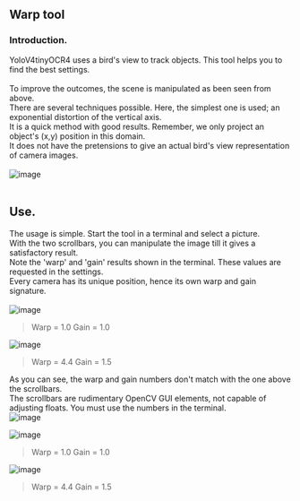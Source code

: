## Warp tool 
### Introduction.
YoloV4tinyOCR4 uses a bird's view to track objects. This tool helps you to find the best settings.<br><br>
To improve the outcomes, the scene is manipulated as been seen from above.<br>
There are several techniques possible. Here, the simplest one is used; an exponential distortion of the vertical axis.<br>
It is a quick method with good results. Remember, we only project an object's (x,y) position in this domain.<br>
It does not have the pretensions to give an actual bird's view representation of camera images.<br><br>
![image](https://github.com/xactai/SCALPR-01.5/assets/44409029/24c0d155-7836-46ae-8ff2-899a5570bb69)<br><br>

## Use.
The usage is simple. Start the tool in a terminal and select a picture.<br>
With the two scrollbars, you can manipulate the image till it gives a satisfactory result.<br>
Note the 'warp' and 'gain' results shown in the terminal. These values are requested in the settings.<br>
Every camera has its unique position, hence its own warp and gain signature.<br><br>
![image](https://github.com/xactai/SCALPR-01.5/assets/44409029/13b2af05-787b-4fc7-ba22-1dd423c3a3a7)
> Warp = 1.0    Gain = 1.0<br>

![image](https://github.com/xactai/SCALPR-01.5/assets/44409029/d2b2a5e1-196a-4c73-a120-eed3ca40196d)
> Warp = 4.4    Gain = 1.5<br>

As you can see, the warp and gain numbers don't match with the one above the scrollbars.<br>
The scrollbars are rudimentary OpenCV GUI elements, not capable of adjusting floats. You must use the numbers in the terminal.<br>
![image](https://github.com/xactai/SCALPR-01.5/assets/44409029/905a44d1-0474-4e07-83f6-cbb7ea893079)<br>

![image](https://github.com/xactai/SCALPR-01.5/assets/44409029/ae30ae4c-9780-4d70-a283-d2522dd4930b)
> Warp = 1.0    Gain = 1.0<br>
 
![image](https://github.com/xactai/SCALPR-01.5/assets/44409029/0670aa10-7a26-423c-ab5a-24839fbdd175)
> Warp = 4.4    Gain = 1.5<br>



